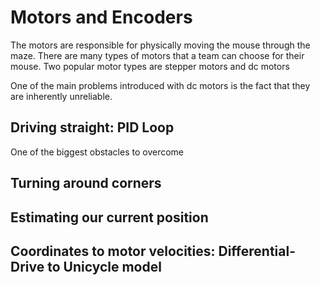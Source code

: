 # Motors and Encoders

The motors are responsible for physically moving the mouse through the maze. There are many types of motors that a team can choose for their mouse. Two popular motor types are stepper motors and dc motors



One of the main problems introduced with dc motors is the fact that they are inherently unreliable.

## Driving straight: PID Loop
One of the biggest obstacles to overcome 

## Turning around corners

## Estimating our current position

## Coordinates to motor velocities: Differential-Drive to Unicycle model